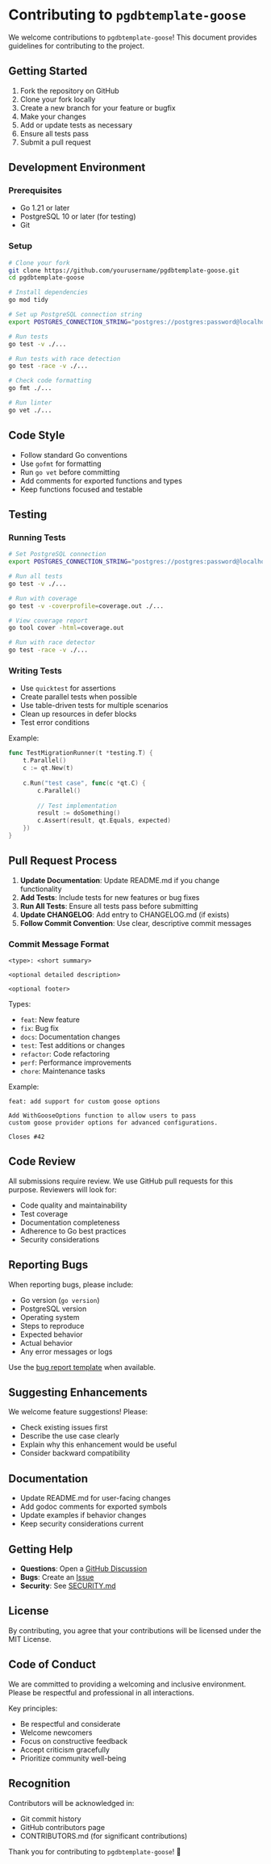 # Contributing to `pgdbtemplate-goose`

We welcome contributions to `pgdbtemplate-goose`! This document provides guidelines
for contributing to the project.

## Getting Started

1. Fork the repository on GitHub
2. Clone your fork locally
3. Create a new branch for your feature or bugfix
4. Make your changes
5. Add or update tests as necessary
6. Ensure all tests pass
7. Submit a pull request

## Development Environment

### Prerequisites

- Go 1.21 or later
- PostgreSQL 10 or later (for testing)
- Git

### Setup

```bash
# Clone your fork
git clone https://github.com/yourusername/pgdbtemplate-goose.git
cd pgdbtemplate-goose

# Install dependencies
go mod tidy

# Set up PostgreSQL connection string
export POSTGRES_CONNECTION_STRING="postgres://postgres:password@localhost:5432/postgres?sslmode=disable"

# Run tests
go test -v ./...

# Run tests with race detection
go test -race -v ./...

# Check code formatting
go fmt ./...

# Run linter
go vet ./...
```

## Code Style

- Follow standard Go conventions
- Use `gofmt` for formatting
- Run `go vet` before committing
- Add comments for exported functions and types
- Keep functions focused and testable

## Testing

### Running Tests

```bash
# Set PostgreSQL connection
export POSTGRES_CONNECTION_STRING="postgres://postgres:password@localhost:5432/postgres?sslmode=disable"

# Run all tests
go test -v ./...

# Run with coverage
go test -v -coverprofile=coverage.out ./...

# View coverage report
go tool cover -html=coverage.out

# Run with race detector
go test -race -v ./...
```

### Writing Tests

- Use `quicktest` for assertions
- Create parallel tests when possible
- Use table-driven tests for multiple scenarios
- Clean up resources in defer blocks
- Test error conditions

Example:

```go
func TestMigrationRunner(t *testing.T) {
    t.Parallel()
    c := qt.New(t)
    
    c.Run("test case", func(c *qt.C) {
        c.Parallel()
        
        // Test implementation
        result := doSomething()
        c.Assert(result, qt.Equals, expected)
    })
}
```

## Pull Request Process

1. **Update Documentation**: Update README.md if you change functionality
2. **Add Tests**: Include tests for new features or bug fixes
3. **Run All Tests**: Ensure all tests pass before submitting
4. **Update CHANGELOG**: Add entry to CHANGELOG.md (if exists)
5. **Follow Commit Convention**: Use clear, descriptive commit messages

### Commit Message Format

```
<type>: <short summary>

<optional detailed description>

<optional footer>
```

Types:
- `feat`: New feature
- `fix`: Bug fix
- `docs`: Documentation changes
- `test`: Test additions or changes
- `refactor`: Code refactoring
- `perf`: Performance improvements
- `chore`: Maintenance tasks

Example:
```
feat: add support for custom goose options

Add WithGooseOptions function to allow users to pass
custom goose provider options for advanced configurations.

Closes #42
```

## Code Review

All submissions require review. We use GitHub pull requests for this purpose.
Reviewers will look for:

- Code quality and maintainability
- Test coverage
- Documentation completeness
- Adherence to Go best practices
- Security considerations

## Reporting Bugs

When reporting bugs, please include:

- Go version (`go version`)
- PostgreSQL version
- Operating system
- Steps to reproduce
- Expected behavior
- Actual behavior
- Any error messages or logs

Use the [bug report template](https://github.com/andrei-polukhin/pgdbtemplate-goose/issues/new?template=bug_report.md)
when available.

## Suggesting Enhancements

We welcome feature suggestions! Please:

- Check existing issues first
- Describe the use case clearly
- Explain why this enhancement would be useful
- Consider backward compatibility

## Documentation

- Update README.md for user-facing changes
- Add godoc comments for exported symbols
- Update examples if behavior changes
- Keep security considerations current

## Getting Help

- **Questions**: Open a [GitHub Discussion](https://github.com/andrei-polukhin/pgdbtemplate-goose/discussions)
- **Bugs**: Create an [Issue](https://github.com/andrei-polukhin/pgdbtemplate-goose/issues)
- **Security**: See [SECURITY.md](SECURITY.md)

## License

By contributing, you agree that your contributions will be licensed under the MIT License.

## Code of Conduct

We are committed to providing a welcoming and inclusive environment.
Please be respectful and professional in all interactions.

Key principles:
- Be respectful and considerate
- Welcome newcomers
- Focus on constructive feedback
- Accept criticism gracefully
- Prioritize community well-being

## Recognition

Contributors will be acknowledged in:
- Git commit history
- GitHub contributors page
- CONTRIBUTORS.md (for significant contributions)

Thank you for contributing to `pgdbtemplate-goose`! 🎉
